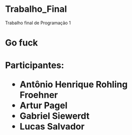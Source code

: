 # Trabalho_Final
Trabalho final de Programação 1
<h1>Go fuck<h1>
Participantes:
<ul>
  <li>
    Antônio Henrique Rohling Froehner
  </li>
  <li>
    Artur Pagel
  </li>
  <li>
    Gabriel Siewerdt
  </li>
  <li>
    Lucas Salvador
  </li>
</ul>
